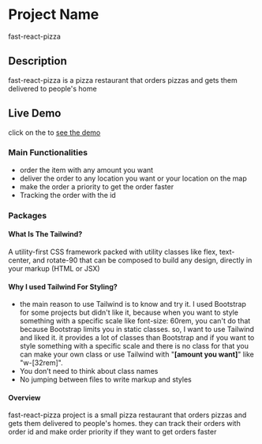 # Project Name
fast-react-pizza
## Description
fast-react-pizza is a pizza restaurant that orders pizzas and gets them delivered to people's home
## Live Demo
click on the to [see the demo](https://fast-pizza-restaurant.netlify.app/)
### Main Functionalities
* order the item with any amount you want
* deliver the order to any location you want or your location on the map
* make the order a priority to get the order faster
* Tracking the order with the id
### Packages
#### What Is The Tailwind?
A utility-first CSS framework packed with utility classes like flex, text-center, and rotate-90 that can be composed to build any design, directly in your markup (HTML or JSX)
#### Why I used Tailwind For Styling?
* the main reason to use Tailwind is to know and try it. I used Bootstrap for some projects but didn't like it,
because when you want to style something with a specific scale like font-size: 60rem, you can't do that because Bootstrap limits you in static classes.
so, I want to use Tailwind and liked it. 
it provides a lot of classes than Bootstrap and if you want to style something with a specific scale and there is no class for that you can make your own class or use 
Tailwind with "**[amount you want]**" like "w-[32rem]".
* You don’t need to think about class names
* No jumping between files to write markup and styles
#### Overview
fast-react-pizza project is a small pizza restaurant that orders pizzas and gets them delivered to people's homes.
they can track their orders with order id and make order priority if they want to get orders faster
